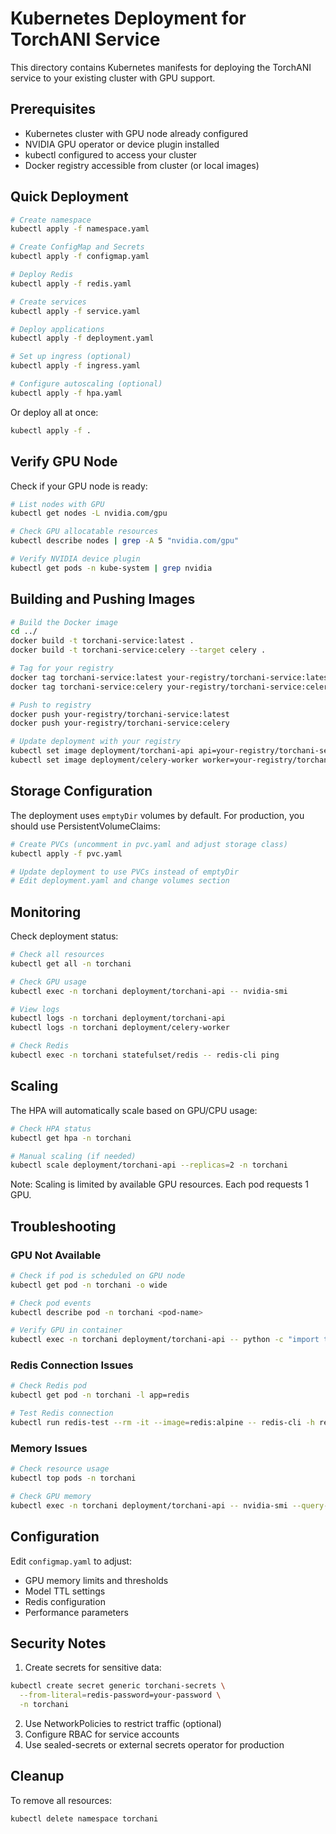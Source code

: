# Kubernetes Deployment for TorchANI Service

This directory contains Kubernetes manifests for deploying the TorchANI service to your existing cluster with GPU support.

## Prerequisites

- Kubernetes cluster with GPU node already configured
- NVIDIA GPU operator or device plugin installed
- kubectl configured to access your cluster
- Docker registry accessible from cluster (or local images)

## Quick Deployment

```bash
# Create namespace
kubectl apply -f namespace.yaml

# Create ConfigMap and Secrets
kubectl apply -f configmap.yaml

# Deploy Redis
kubectl apply -f redis.yaml

# Create services
kubectl apply -f service.yaml

# Deploy applications
kubectl apply -f deployment.yaml

# Set up ingress (optional)
kubectl apply -f ingress.yaml

# Configure autoscaling (optional)
kubectl apply -f hpa.yaml
```

Or deploy all at once:
```bash
kubectl apply -f .
```

## Verify GPU Node

Check if your GPU node is ready:
```bash
# List nodes with GPU
kubectl get nodes -L nvidia.com/gpu

# Check GPU allocatable resources
kubectl describe nodes | grep -A 5 "nvidia.com/gpu"

# Verify NVIDIA device plugin
kubectl get pods -n kube-system | grep nvidia
```

## Building and Pushing Images

```bash
# Build the Docker image
cd ../
docker build -t torchani-service:latest .
docker build -t torchani-service:celery --target celery .

# Tag for your registry
docker tag torchani-service:latest your-registry/torchani-service:latest
docker tag torchani-service:celery your-registry/torchani-service:celery

# Push to registry
docker push your-registry/torchani-service:latest
docker push your-registry/torchani-service:celery

# Update deployment with your registry
kubectl set image deployment/torchani-api api=your-registry/torchani-service:latest -n torchani
kubectl set image deployment/celery-worker worker=your-registry/torchani-service:celery -n torchani
```

## Storage Configuration

The deployment uses `emptyDir` volumes by default. For production, you should use PersistentVolumeClaims:

```bash
# Create PVCs (uncomment in pvc.yaml and adjust storage class)
kubectl apply -f pvc.yaml

# Update deployment to use PVCs instead of emptyDir
# Edit deployment.yaml and change volumes section
```

## Monitoring

Check deployment status:
```bash
# Check all resources
kubectl get all -n torchani

# Check GPU usage
kubectl exec -n torchani deployment/torchani-api -- nvidia-smi

# View logs
kubectl logs -n torchani deployment/torchani-api
kubectl logs -n torchani deployment/celery-worker

# Check Redis
kubectl exec -n torchani statefulset/redis -- redis-cli ping
```

## Scaling

The HPA will automatically scale based on GPU/CPU usage:
```bash
# Check HPA status
kubectl get hpa -n torchani

# Manual scaling (if needed)
kubectl scale deployment/torchani-api --replicas=2 -n torchani
```

Note: Scaling is limited by available GPU resources. Each pod requests 1 GPU.

## Troubleshooting

### GPU Not Available
```bash
# Check if pod is scheduled on GPU node
kubectl get pod -n torchani -o wide

# Check pod events
kubectl describe pod -n torchani <pod-name>

# Verify GPU in container
kubectl exec -n torchani deployment/torchani-api -- python -c "import torch; print(torch.cuda.is_available())"
```

### Redis Connection Issues
```bash
# Check Redis pod
kubectl get pod -n torchani -l app=redis

# Test Redis connection
kubectl run redis-test --rm -it --image=redis:alpine -- redis-cli -h redis.torchani.svc.cluster.local ping
```

### Memory Issues
```bash
# Check resource usage
kubectl top pods -n torchani

# Check GPU memory
kubectl exec -n torchani deployment/torchani-api -- nvidia-smi --query-gpu=memory.used,memory.total --format=csv
```

## Configuration

Edit `configmap.yaml` to adjust:
- GPU memory limits and thresholds
- Model TTL settings
- Redis configuration
- Performance parameters

## Security Notes

1. Create secrets for sensitive data:
```bash
kubectl create secret generic torchani-secrets \
  --from-literal=redis-password=your-password \
  -n torchani
```

2. Use NetworkPolicies to restrict traffic (optional)
3. Configure RBAC for service accounts
4. Use sealed-secrets or external secrets operator for production

## Cleanup

To remove all resources:
```bash
kubectl delete namespace torchani
```